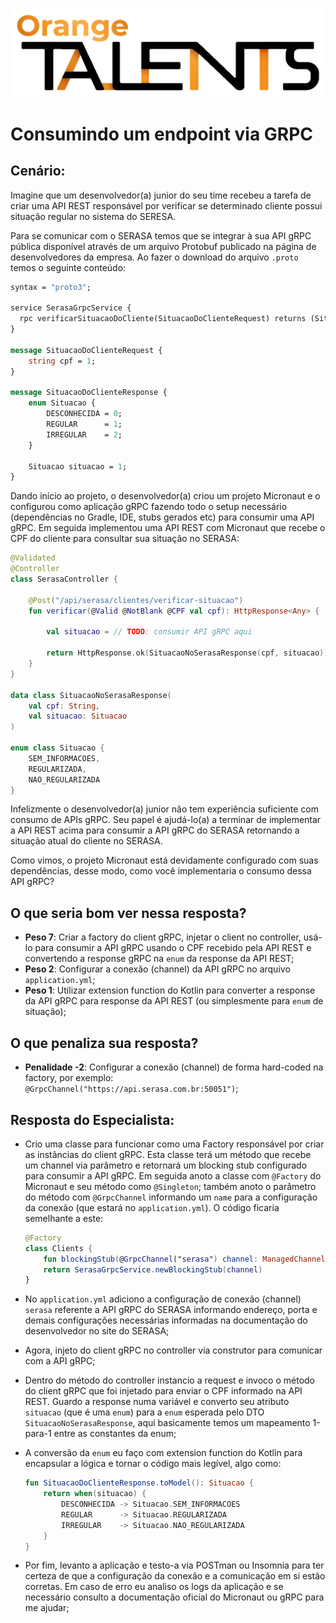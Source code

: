 ![Logo da Orange Talents](resources/Orange-Talents-preto-brilhoesombra.png)

# Consumindo um endpoint via GRPC

## Cenário:

Imagine que um desenvolvedor(a) junior do seu time recebeu a tarefa de criar uma API REST responsável por verificar se determinado cliente possui situação regular no sistema do SERESA.

Para se comunicar com o SERASA temos que se integrar à sua API gRPC pública disponível através de um arquivo Protobuf publicado na página de desenvolvedores da empresa. Ao fazer o download do arquivo `.proto` temos o seguinte conteúdo:

```protobuf
syntax = "proto3";

service SerasaGrpcService {
  rpc verificarSituacaoDoCliente(SituacaoDoClienteRequest) returns (SituacaoDoClienteResponse) {}
}

message SituacaoDoClienteRequest {
    string cpf = 1;
}

message SituacaoDoClienteResponse {
    enum Situacao {
        DESCONHECIDA = 0;
        REGULAR      = 1;
        IRREGULAR    = 2;
    }

    Situacao situacao = 1;
}
```

Dando início ao projeto, o desenvolvedor(a) criou um projeto Micronaut e o configurou como aplicação gRPC fazendo todo o setup necessário (dependências no Gradle, IDE, stubs gerados etc) para consumir uma API gRPC. Em seguida implementou uma API REST com Micronaut que recebe o CPF do cliente para consultar sua situação no SERASA:

```kotlin
@Validated
@Controller
class SerasaController {

    @Post("/api/serasa/clientes/verificar-situacao")
    fun verificar(@Valid @NotBlank @CPF val cpf): HttpResponse<Any> {

        val situacao = // TODO: consumir API gRPC aqui
        
        return HttpResponse.ok(SituacaoNoSerasaResponse(cpf, situacao))
    }
}

data class SituacaoNoSerasaResponse(
    val cpf: String, 
    val situacao: Situacao
)

enum class Situacao {
    SEM_INFORMACOES,
    REGULARIZADA,
    NAO_REGULARIZADA
}
```

Infelizmente o desenvolvedor(a) junior não tem experiência suficiente com consumo de APIs gRPC. Seu papel é ajudá-lo(a) a terminar de implementar a API REST acima para consumir a API gRPC do SERASA retornando a situação atual do cliente no SERASA.

Como vimos, o projeto Micronaut está devidamente configurado com suas dependências, desse modo, como você implementaria o consumo dessa API gRPC?

## O que seria bom ver nessa resposta?

- **Peso 7**: Criar a factory do client gRPC, injetar o client no controller, usá-lo para consumir a API gRPC usando o CPF recebido pela API REST e convertendo a response gRPC na `enum` da response da API REST;
- **Peso 2**: Configurar a conexão (channel) da API gRPC no arquivo `application.yml`;
- **Peso 1**: Utilizar extension function do Kotlin para converter a response da API gRPC para response da API REST (ou simplesmente para `enum` de situação);

## O que penaliza sua resposta?

- **Penalidade -2**: Configurar a conexão (channel) de forma hard-coded na factory, por exemplo: `@GrpcChannel("https://api.serasa.com.br:50051")`;

## Resposta do Especialista:

- Crio uma classe para funcionar como uma Factory responsável por criar as instâncias do client gRPC. Esta classe terá um método que recebe um channel via parâmetro e retornará um blocking stub configurado para consumir a API gRPC. Em seguida anoto a classe com `@Factory` do Micronaut e seu método como `@Singleton`; também anoto o parâmetro do método com `@GrpcChannel` informando um `name` para a configuração da conexão (que estará no `application.yml`). O código ficaria semelhante a este:
    ```kotlin
    @Factory
    class Clients {
        fun blockingStub(@GrpcChannel("serasa") channel: ManagedChannel): SerasaGrpcServiceBlockingStub 
        return SerasaGrpcService.newBlockingStub(channel)
    }
    ```

- No `application.yml` adiciono a configuração de conexão (channel) `serasa` referente a API gRPC do SERASA informando endereço, porta e demais configurações necessárias informadas na documentação do desenvolvedor no site do SERASA;

- Agora, injeto do client gRPC no controller via construtor para comunicar com a API gRPC;

- Dentro do método do controller instancio a request e invoco o método do client gRPC que foi injetado para enviar o CPF informado na API REST. Guardo a response numa variável e converto seu atributo `situacao` (que é uma `enum`) para a `enum` esperada pelo DTO `SituacaoNoSerasaResponse`, aqui basicamente temos um mapeamento 1-para-1 entre as constantes da enum;

- A conversão da `enum` eu faço com extension function do Kotlin para encapsular a lógica e tornar o código mais legível, algo como:
    ```kotlin
    fun SituacaoDoClienteResponse.toModel(): Situacao {
        return when(situacao) {
            DESCONHECIDA -> Situacao.SEM_INFORMACOES
            REGULAR      -> Situacao.REGULARIZADA
            IRREGULAR    -> Situacao.NAO_REGULARIZADA
        }
    }
    ```

- Por fim, levanto a aplicação e testo-a via POSTman ou Insomnia para ter certeza de que a configuração da conexão e a comunicação em si estão corretas. Em caso de erro eu analiso os logs da aplicação e se necessário consulto a documentação oficial do Micronaut ou gRPC para me ajudar;